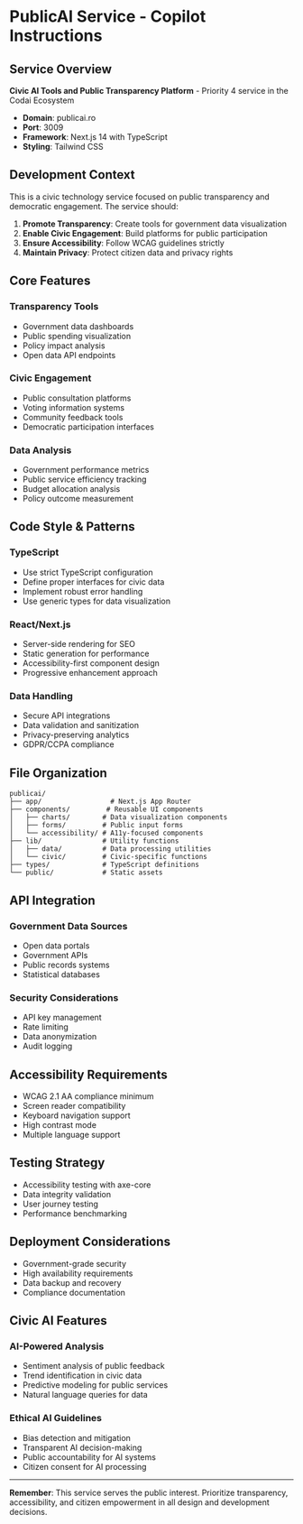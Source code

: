# PublicAI Service - Copilot Instructions

## Service Overview

**Civic AI Tools and Public Transparency Platform** - Priority 4 service in the Codai Ecosystem

- **Domain**: publicai.ro
- **Port**: 3009
- **Framework**: Next.js 14 with TypeScript
- **Styling**: Tailwind CSS

## Development Context

This is a civic technology service focused on public transparency and democratic engagement. The service should:

1. **Promote Transparency**: Create tools for government data visualization
2. **Enable Civic Engagement**: Build platforms for public participation
3. **Ensure Accessibility**: Follow WCAG guidelines strictly
4. **Maintain Privacy**: Protect citizen data and privacy rights

## Core Features

### Transparency Tools
- Government data dashboards
- Public spending visualization
- Policy impact analysis
- Open data API endpoints

### Civic Engagement
- Public consultation platforms
- Voting information systems
- Community feedback tools
- Democratic participation interfaces

### Data Analysis
- Government performance metrics
- Public service efficiency tracking
- Budget allocation analysis
- Policy outcome measurement

## Code Style & Patterns

### TypeScript
- Use strict TypeScript configuration
- Define proper interfaces for civic data
- Implement robust error handling
- Use generic types for data visualization

### React/Next.js
- Server-side rendering for SEO
- Static generation for performance
- Accessibility-first component design
- Progressive enhancement approach

### Data Handling
- Secure API integrations
- Data validation and sanitization
- Privacy-preserving analytics
- GDPR/CCPA compliance

## File Organization

```
publicai/
├── app/                 # Next.js App Router
├── components/         # Reusable UI components
│   ├── charts/        # Data visualization components
│   ├── forms/         # Public input forms
│   └── accessibility/ # A11y-focused components
├── lib/               # Utility functions
│   ├── data/          # Data processing utilities
│   └── civic/         # Civic-specific functions
├── types/             # TypeScript definitions
└── public/            # Static assets
```

## API Integration

### Government Data Sources
- Open data portals
- Government APIs
- Public records systems
- Statistical databases

### Security Considerations
- API key management
- Rate limiting
- Data anonymization
- Audit logging

## Accessibility Requirements

- WCAG 2.1 AA compliance minimum
- Screen reader compatibility
- Keyboard navigation support
- High contrast mode
- Multiple language support

## Testing Strategy

- Accessibility testing with axe-core
- Data integrity validation
- User journey testing
- Performance benchmarking

## Deployment Considerations

- Government-grade security
- High availability requirements
- Data backup and recovery
- Compliance documentation

## Civic AI Features

### AI-Powered Analysis
- Sentiment analysis of public feedback
- Trend identification in civic data
- Predictive modeling for public services
- Natural language queries for data

### Ethical AI Guidelines
- Bias detection and mitigation
- Transparent AI decision-making
- Public accountability for AI systems
- Citizen consent for AI processing

---

**Remember**: This service serves the public interest. Prioritize transparency, accessibility, and citizen empowerment in all design and development decisions.
